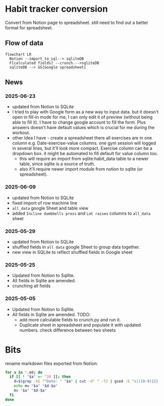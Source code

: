 # Habit tracker conversion
Convert from Notion page to spreadsheet.
still need to find out a better format for spreadsheet.

## Flow of data
```mermaid
flowchart LR
  Notion --import_to_sql--> sqliteDB
  F[calculated fields] --crunch.-->sqliteDB
  sqliteDB --> GS[Google spreadsheet]
```


## News
### 2025-06-23
- updated from Notion to SQLite
- I tried to play with Google form as a new way to input data. but it doesn't open in fill-in mode for me, I can only edit it of preview (without being able to fill it). I have to change google account to fill the form. Plus answers doesn't have default values which is crucial for me during the workout.
- other Idea I have - create a spreadsheet there all exercises are in one column e.g. Date-exercise-value columns. one gym session will logged in several lines, but it'll look more compact. Exercise column can be a dropdown box. it might be automated to fill default for value column too.
  - this will require an import from sqlite:habit_data table to a newer table, since sqlite is a source of truth.
  - also it'll require newer import module from notion to sqlite (or spreadsheet).

### 2025-06-09
- updated from Notion to SQLite
- fixed import of row machine line
- `all_data` google Sheet and table view
- added `Incline dumbbells press` and `Lat raises` columns to `all_data` sheet

### 2025-05-29
- updated from Notion to SQLite
- shuffled fields in `all data` google Sheet to group data together.
- new view in SQLite to reflect shuffled fields in Google sheet

### 2025-05-25
- Updated from Notion to Sqllite.
- All fields in Sqlite are amended.
- crunching all fields

### 2025-05-05
- Updated from Notion to Sqllite.
- All fields in Sqlite are amended.
TODO:
  - add more calculable fields to crunch.py and run it.
  - Duplicate sheet in spreadsheet and populate it with updated numbers. check difference between two sheets



# Bits
rename markdown files exported from Notion:
```bash
for a in *.md; do
  if [[ ! "$a" =~ ^20 ]]; then
    d=$(grep -hE "^Date: " "$a" | cut -d" " -f2 | gsed -E "s|([0-9]{2})/([0-9]{2})/([0-9]{4})|\\3-\\1-\\2|")
    echo mv "$a" "$d-$a"
    mv "$a" "$d-$a"
  fi
done
```

